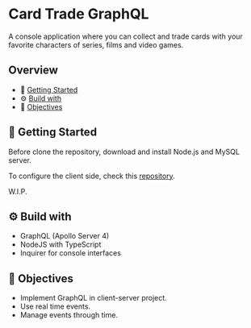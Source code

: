 # Card Trade GraphQL

A console application where you can collect and trade cards with your favorite characters of series, films and video games.

## Overview

-   🧠 [Getting Started](#getting-started)
-   ⚙ [Build with](#built-with)
-   🎯 [Objectives](#objectives)

## 🧠 Getting Started

Before clone the repository, download and install Node.js and MySQL server.

To configure the client side, check this [repository](https://github.com/Hector-f-Romero/Card-trade-CLI).

W.I.P.

## ⚙ Build with

-   GraphQL (Apollo Server 4)
-   NodeJS with TypeScript
-   Inquirer for console interfaces

## 🎯 Objectives

-   Implement GraphQL in client-server project.
-   Use real time events.
-   Manage events through time.
